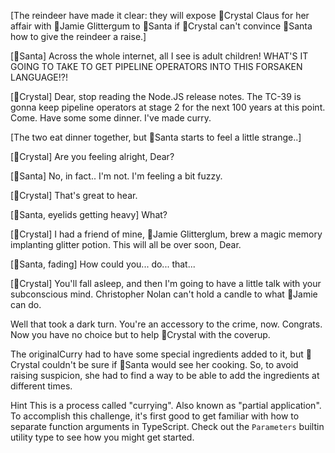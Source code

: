 [The reindeer have made it clear: they will expose 💋Crystal Claus for her affair with 🪩Jamie Glittergum to 🎅Santa if 💋Crystal can't convince 🎅Santa how to give the reindeer a raise.]

[🎅Santa] Across the whole internet, all I see is adult children! WHAT'S IT GOING TO TAKE TO GET PIPELINE OPERATORS INTO THIS FORSAKEN LANGUAGE!?!

[💋Crystal] Dear, stop reading the Node.JS release notes. The TC-39 is gonna keep pipeline operators at stage 2 for the next 100 years at this point. Come. Have some some dinner. I've made curry.

[The two eat dinner together, but 🎅Santa starts to feel a little strange..]

[💋Crystal] Are you feeling alright, Dear?

[🎅Santa] No, in fact.. I'm not. I'm feeling a bit fuzzy.

[💋Crystal] That's great to hear.

[🎅Santa, eyelids getting heavy] What?

[💋Crystal] I had a friend of mine, 🪩Jamie Glitterglum, brew a magic memory implanting glitter potion. This will all be over soon, Dear.

[🎅Santa, fading] How could you... do... that...

[💋Crystal] You'll fall asleep, and then I'm going to have a little talk with your subconscious mind. Christopher Nolan can't hold a candle to what 🪩Jamie can do.

Well that took a dark turn. You're an accessory to the crime, now. Congrats. Now you have no choice but to help 💋Crystal with the coverup.

The originalCurry had to have some special ingredients added to it, but 💋Crystal couldn't be sure if 🎅Santa would see her cooking. So, to avoid raising suspicion, she had to find a way to be able to add the ingredients at different times.

Hint
This is a process called "currying". Also known as "partial application". To accomplish this challenge, it's first good to get familiar with how to separate function arguments in TypeScript. Check out the `Parameters` builtin utility type to see how you might get started.
